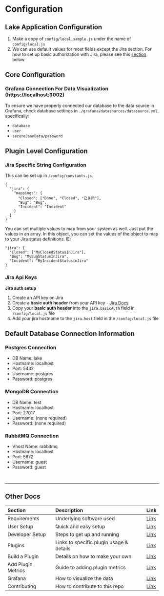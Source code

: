 # Configuration

## Lake Application Configuration

1. Make a copy of `config/local.sample.js` under the name of `config/local.js`
2. We can use default values for most fields except the Jira section. For how to set up basic authorization with Jira, please see this [section](#jira) below

## Core Configuration

### Grafana Connection For Data Visualization (https://localhost:3002)

To ensure we have properly connected our database to the data source in Grafana, check database settings in `./grafana/datasources/datasource.yml`, specifically:
- `database`
- `user`
- `secureJsonData/password`

## Plugin Level Configuration

### Jira Specific String Configuration

This can be set up in `/config/constants.js`.

```
{
  "jira": {
    "mappings": {
      "Closed": ["Done", "Closed", "已关闭"],
      "Bug": "Bug",
      "Incident": "Incident"
    }
  }
}
```

You can set multiple values to map from your system as well. Just put the values in an array.
In this object, you can set the values of the object to map to your Jira status definitions. IE:

```
"jira": {
  "Closed": ["MyClosedStatusInJira"],
  "Bug": "MyBugStatusInJira",
  "Incident": "MyIncidentStatusinJira"
}
```

### Jira Api Keys

__Jira auth setup__

1. Create an API key on Jira
3. Create a __basic auth header__ from your API key - [Jira Docs](https://developer.atlassian.com/cloud/jira/platform/basic-auth-for-rest-apis/#supply-basic-auth-headers)
3. Copy your __basic auth header__ into the `jira.basicAuth` field in `/config/local.js` file
4. Add your jira hostname to the `jira.host` field in the `/config/local.js` file

## Default Database Connection Information

### Postgres Connection

- DB Name: lake
- Hostname: localhost
- Port: 5432
- Username: postgres
- Password: postgres

### MongoDB Connection

- DB Name: test
- Hostname: localhost
- Port: 27017
- Username: (none required)
- Password: (none required)

### RabbitMQ Connection

- Vhost Name: rabbitmq
- Hostname: localhost
- Port: 5672
- Username: guest
- Password: guest

<br>

---

## Other Docs

Section | Description | Link
:------------ | :------------- | :-------------
Requirements | Underlying software used | [Link](../README.md#requirements)
User Setup | Quick and easy setup | [Link](../README.md#user-setup)
Developer Setup | Steps to get up and running | [Link](../README.md#developer-setup)
Plugins | Links to specific plugin usage & details | [Link](../README.md#plugins)
Build a Plugin | Details on how to make your own | [Link](../src/plugins/README.md)
Add Plugin Metrics | Guide to adding plugin metrics | [Link](../src/plugins/HOW-TO-ADD-METRICS.md)
Grafana | How to visualize the data | [Link](GRAFANA.md)
Contributing | How to contribute to this repo | [Link](../CONTRIBUTING.md)
